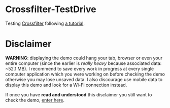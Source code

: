 # Crossfilter-TestDrive
Testing [Crossfilter](https://github.com/square/crossfilter) following [a tutorial](http://eng.wealthfront.com/2012/09/05/explore-your-multivariate-data-with-crossfilter).

# Disclaimer
**WARNING**: displaying the demo could hang your tab, browser or even your entire computer (since the earlier is _really heavy_ because associated data: ~52.1 MB).
I recommend to save every work in progress at every single computer application which you were working on before checking the demo otherwise you may lose unsaved data.
I also discourage use mobile data to display this demo and look for a Wi-Fi connection instead.

If once you have **read and understood** this disclaimer you still want to check the demo, [enter here](https://dbautistav.github.io/Crossfilter-TestDrive).
